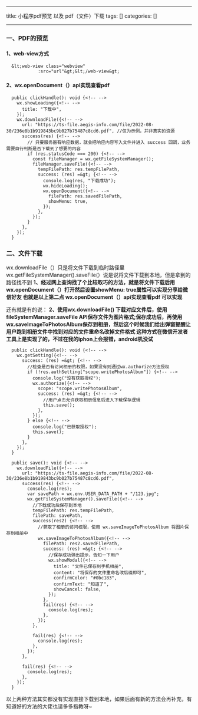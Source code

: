 
--- 
title:  小程序pdf预览 以及 pdf（文件）下载 
tags: []
categories: [] 

---
### 一、PDF的预览

#### 1、web-view方式

```
  &lt;web-view class="webview"
            :src="url"&gt;&lt;/web-view&gt;

```

#### 2、wx.openDocument（）api实现查看pdf

```
  public clickHandle(): void {<!-- -->
    wx.showLoading({<!-- -->
      title: "下载中",
    });
    wx.downloadFile({<!-- -->
      url: "https://ts-file.aegis-info.com/file/2022-08-30/236e8b1b919843bc9b027b75487c8cd6.pdf", //仅为示例，并非真实的资源
      success(res) {<!-- -->
        // 只要服务器有响应数据，就会把响应内容写入文件并进入 success 回调，业务需要自行判断是否下载到了想要的内容
        if (res.statusCode === 200) {<!-- -->
          const fileManager = wx.getFileSystemManager();
          fileManager.saveFile({<!-- -->
            tempFilePath: res.tempFilePath,
            success: (res) =&gt; {<!-- -->
              console.log(res, "下载成功");
              wx.hideLoading();
              wx.openDocument({<!-- -->
                filePath: res.savedFilePath,
                showMenu: true,
              });
            },
          });
        }
      },
    });
  }

```

### 二、文件下载

wx.downloadFile（）只是将文件下载到临时路径里 wx.getFileSystemManager().saveFile(）说是说将文件下载到本地，但是拿到的路径找不到 **1、经过网上查询找了个比较取巧的方法，就是将文件下载后用wx.openDocument（）打开然后设置showMenu: true属性可以实现分享给微信好友 也就是以上第二点 wx.openDocument（）api实现查看pdf 可以实现**

还有就是有的说： **2、使用wx.downloadFile() 下载对应文件后，使用fileSystemManager.saveFile API保存文件为图片格式;保存成功后，再使用wx.saveImageToPhotosAlbum保存到相册，然后这个时候我们给出弹窗提醒让用户跑到相册文件中找到对应的文件重命名改掉文件格式 这种方式在微信开发者工具上是实现了的，不过在我的iphon上会报错，android机没试**

```
  public clickHandle(): void {<!-- -->
    wx.getSetting({<!-- -->
      success: (res) =&gt; {<!-- -->
        //检查是否有访问相册的权限，如果没有则通过wx.authorize方法授权
        if (!res.authSetting["scope.writePhotosAlbum"]) {<!-- -->
          console.log("没有获取授权");
          wx.authorize({<!-- -->
            scope: "scope.writePhotosAlbum",
            success: (res) =&gt; {<!-- -->
              //用户点击允许获取相册信息后进入下载保存逻辑
              this.save();
            },
          });
        } else {<!-- -->
          console.log("已获取授权");
          this.save();
        }
      },
    });
  }

  public save(): void {<!-- -->
    wx.downloadFile({<!-- -->
      url: "https://ts-file.aegis-info.com/file/2022-08-30/236e8b1b919843bc9b027b75487c8cd6.pdf",
      success(res) {<!-- -->
        console.log(res);
        var savePath = wx.env.USER_DATA_PATH + "/123.jpg";
        wx.getFileSystemManager().saveFile({<!-- -->
          //下载成功后保存到本地
          tempFilePath: res.tempFilePath,
          filePath: savePath,
          success(res2) {<!-- -->
            //获取了相册的访问权限，使用 wx.saveImageToPhotosAlbum 将图片保存到相册中
            wx.saveImageToPhotosAlbum({<!-- -->
              filePath: res2.savedFilePath,
              success: (res) =&gt; {<!-- -->
                //保存成功弹出提示，告知一下用户
                wx.showModal({<!-- -->
                  title: "文件已保存到手机相册",
                  content: "将保存的文件重命名改后缀即可",
                  confirmColor: "#0bc183",
                  confirmText: "知道了",
                  showCancel: false,
                });
              },
              fail(res) {<!-- -->
                console.log(res);
              },
            });
          },

          fail(res) {<!-- -->
            console.log(res);
          },
        });
      },

      fail(res) {<!-- -->
        console.log(res);
      },
    });
  }

```

以上两种方法其实都没有实现直接下载到本地，如果后面有新的方法会再补充，有知道好的方法的大佬也请多多指教呀~
